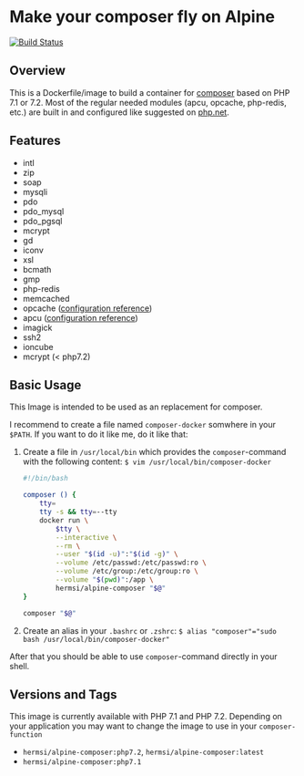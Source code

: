 # Make your composer fly on Alpine

[![Build Status](https://travis-ci.com/Hermsi1337/docker-composer.svg?branch=master)](https://travis-ci.com/Hermsi1337/docker-composer)

## Overview
This is a Dockerfile/image to build a container for [composer](https://getcomposer.org/) based on PHP 7.1 or 7.2.
Most of the regular needed modules (apcu, opcache, php-redis, etc.) are built in and configured like suggested on [php.net](https://secure.php.net/).<br>

## Features
* intl
* zip
* soap
* mysqli
* pdo
* pdo_mysql
* pdo_pgsql
* mcrypt
* gd
* iconv
* xsl
* bcmath
* gmp
* php-redis
* memcached
* opcache ([configuration reference](https://secure.php.net/manual/en/opcache.installation.php))
* apcu ([configuration reference](https://secure.php.net/manual/en/apcu.configuration.php))
* imagick
* ssh2
* ioncube
* mcrypt (< php7.2)

## Basic Usage
This Image is intended to be used as an replacement for composer.

I recommend to create a file named `composer-docker` somwhere in your `$PATH`.
If you want to do it like me, do it like that:
   1. Create a file in `/usr/local/bin` which provides the `composer`-command with the following content:
        `$ vim /usr/local/bin/composer-docker`
        ```bash
        #!/bin/bash

        composer () {
            tty=
            tty -s && tty=--tty
            docker run \
                $tty \
                --interactive \
                --rm \
                --user "$(id -u)":"$(id -g)" \
                --volume /etc/passwd:/etc/passwd:ro \
                --volume /etc/group:/etc/group:ro \
                --volume "$(pwd)":/app \
                hermsi/alpine-composer "$@"
        }

        composer "$@"
        ```
   2. Create an alias in your `.bashrc` or `.zshrc`:
        `$ alias "composer"="sudo bash /usr/local/bin/composer-docker"`
 
After that you should be able to use `composer`-command directly in your shell.

## Versions and Tags
This image is currently available with PHP 7.1 and PHP 7.2.
Depending on your application you may want to change the image to use in your `composer-function`
* `hermsi/alpine-composer:php7.2`, `hermsi/alpine-composer:latest`
* `hermsi/alpine-composer:php7.1`
